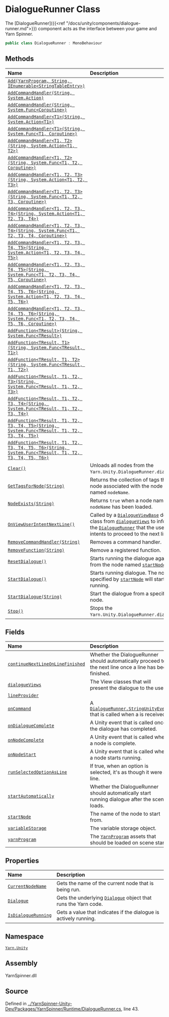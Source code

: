 # DialogueRunner Class

The [DialogueRunner]({{<ref
"/docs/unity/components/dialogue-runner.md">}}) component acts as
the interface between your game and Yarn Spinner.


```csharp
public class DialogueRunner : MonoBehaviour
```



## Methods
|Name|Description|
|:---|:---|
|[`Add(YarnProgram, String, IEnumerable<StringTableEntry>)`](/api/csharp/yarn.unity/dialoguerunner.add-yarnprogram,system.string,ienumerable-stringtableentry--.md)||
|[`AddCommandHandler(String, System.Action)`](/api/csharp/yarn.unity/dialoguerunner.addcommandhandler-system.string,system.action-.md)||
|[`AddCommandHandler(String, System.Func<Coroutine>)`](/api/csharp/yarn.unity/dialoguerunner.addcommandhandler-system.string,system.func-coroutine--.md)||
|[`AddCommandHandler<T1>(String, System.Action<T1>)`](/api/csharp/yarn.unity/dialoguerunner.addcommandhandler--1-system.string,system.action---0--.md)||
|[`AddCommandHandler<T1>(String, System.Func<T1, Coroutine>)`](/api/csharp/yarn.unity/dialoguerunner.addcommandhandler--1-system.string,system.func---0,coroutine--.md)||
|[`AddCommandHandler<T1, T2>(String, System.Action<T1, T2>)`](/api/csharp/yarn.unity/dialoguerunner.addcommandhandler--2-system.string,system.action---0,--1--.md)||
|[`AddCommandHandler<T1, T2>(String, System.Func<T1, T2, Coroutine>)`](/api/csharp/yarn.unity/dialoguerunner.addcommandhandler--2-system.string,system.func---0,--1,coroutine--.md)||
|[`AddCommandHandler<T1, T2, T3>(String, System.Action<T1, T2, T3>)`](/api/csharp/yarn.unity/dialoguerunner.addcommandhandler--3-system.string,system.action---0,--1,--2--.md)||
|[`AddCommandHandler<T1, T2, T3>(String, System.Func<T1, T2, T3, Coroutine>)`](/api/csharp/yarn.unity/dialoguerunner.addcommandhandler--3-system.string,system.func---0,--1,--2,coroutine--.md)||
|[`AddCommandHandler<T1, T2, T3, T4>(String, System.Action<T1, T2, T3, T4>)`](/api/csharp/yarn.unity/dialoguerunner.addcommandhandler--4-system.string,system.action---0,--1,--2,--3--.md)||
|[`AddCommandHandler<T1, T2, T3, T4>(String, System.Func<T1, T2, T3, T4, Coroutine>)`](/api/csharp/yarn.unity/dialoguerunner.addcommandhandler--4-system.string,system.func---0,--1,--2,--3,coroutine--.md)||
|[`AddCommandHandler<T1, T2, T3, T4, T5>(String, System.Action<T1, T2, T3, T4, T5>)`](/api/csharp/yarn.unity/dialoguerunner.addcommandhandler--5-system.string,system.action---0,--1,--2,--3,--4--.md)||
|[`AddCommandHandler<T1, T2, T3, T4, T5>(String, System.Func<T1, T2, T3, T4, T5, Coroutine>)`](/api/csharp/yarn.unity/dialoguerunner.addcommandhandler--5-system.string,system.func---0,--1,--2,--3,--4,coroutine--.md)||
|[`AddCommandHandler<T1, T2, T3, T4, T5, T6>(String, System.Action<T1, T2, T3, T4, T5, T6>)`](/api/csharp/yarn.unity/dialoguerunner.addcommandhandler--6-system.string,system.action---0,--1,--2,--3,--4,--5--.md)||
|[`AddCommandHandler<T1, T2, T3, T4, T5, T6>(String, System.Func<T1, T2, T3, T4, T5, T6, Coroutine>)`](/api/csharp/yarn.unity/dialoguerunner.addcommandhandler--6-system.string,system.func---0,--1,--2,--3,--4,--5,coroutine--.md)||
|[`AddFunction<TResult>(String, System.Func<TResult>)`](/api/csharp/yarn.unity/dialoguerunner.addfunction--1-system.string,system.func---0--.md)||
|[`AddFunction<TResult, T1>(String, System.Func<TResult, T1>)`](/api/csharp/yarn.unity/dialoguerunner.addfunction--2-system.string,system.func---0,--1--.md)||
|[`AddFunction<TResult, T1, T2>(String, System.Func<TResult, T1, T2>)`](/api/csharp/yarn.unity/dialoguerunner.addfunction--3-system.string,system.func---0,--1,--2--.md)||
|[`AddFunction<TResult, T1, T2, T3>(String, System.Func<TResult, T1, T2, T3>)`](/api/csharp/yarn.unity/dialoguerunner.addfunction--4-system.string,system.func---0,--1,--2,--3--.md)||
|[`AddFunction<TResult, T1, T2, T3, T4>(String, System.Func<TResult, T1, T2, T3, T4>)`](/api/csharp/yarn.unity/dialoguerunner.addfunction--5-system.string,system.func---0,--1,--2,--3,--4--.md)||
|[`AddFunction<TResult, T1, T2, T3, T4, T5>(String, System.Func<TResult, T1, T2, T3, T4, T5>)`](/api/csharp/yarn.unity/dialoguerunner.addfunction--6-system.string,system.func---0,--1,--2,--3,--4,--5--.md)||
|[`AddFunction<TResult, T1, T2, T3, T4, T5, T6>(String, System.Func<TResult, T1, T2, T3, T4, T5, T6>)`](/api/csharp/yarn.unity/dialoguerunner.addfunction--7-system.string,system.func---0,--1,--2,--3,--4,--5,--6--.md)||
|[`Clear()`](/api/csharp/yarn.unity/dialoguerunner.clear.md)| Unloads all nodes from the `Yarn.Unity.DialogueRunner.dialogue`. |
|[`GetTagsForNode(String)`](/api/csharp/yarn.unity/dialoguerunner.gettagsfornode-string-.md)| Returns the collection of tags that the node associated with the node named `nodeName`. |
|[`NodeExists(String)`](/api/csharp/yarn.unity/dialoguerunner.nodeexists-system.string-.md)| Returns `true` when a node named `nodeName` has been loaded. |
|[`OnViewUserIntentNextLine()`](/api/csharp/yarn.unity/dialoguerunner.onviewuserintentnextline.md)| Called by a [`DialogueViewBase`](/api/csharp/yarn.unity/dialogueviewbase.md) derived class from [`dialogueViews`](/api/csharp/yarn.unity/dialoguerunner.dialogueviews.md) to inform the [`DialogueRunner`](/api/csharp/yarn.unity/dialoguerunner.md) that the user intents to proceed to the next line. |
|[`RemoveCommandHandler(String)`](/api/csharp/yarn.unity/dialoguerunner.removecommandhandler-system.string-.md)| Removes a command handler. |
|[`RemoveFunction(String)`](/api/csharp/yarn.unity/dialoguerunner.removefunction-system.string-.md)| Remove a registered function. |
|[`ResetDialogue()`](/api/csharp/yarn.unity/dialoguerunner.resetdialogue.md)| Starts running the dialogue again from the node named [`startNode`](/api/csharp/yarn.unity/dialoguerunner.startnode.md). |
|[`StartDialogue()`](/api/csharp/yarn.unity/dialoguerunner.startdialogue.md)| Starts running dialogue. The node specified by [`startNode`](/api/csharp/yarn.unity/dialoguerunner.startnode.md) will start running. |
|[`StartDialogue(String)`](/api/csharp/yarn.unity/dialoguerunner.startdialogue-system.string-.md)| Start the dialogue from a specific node. |
|[`Stop()`](/api/csharp/yarn.unity/dialoguerunner.stop.md)| Stops the `Yarn.Unity.DialogueRunner.dialogue`. |
## Fields
|Name|Description|
|:---|:---|
|[`continueNextLineOnLineFinished`](/api/csharp/yarn.unity/dialoguerunner.continuenextlineonlinefinished.md)| Whether the DialogueRunner should automatically proceed to the next line once a line has been finished. |
|[`dialogueViews`](/api/csharp/yarn.unity/dialoguerunner.dialogueviews.md)| The View classes that will present the dialogue to the user. |
|[`lineProvider`](/api/csharp/yarn.unity/dialoguerunner.lineprovider.md)||
|[`onCommand`](/api/csharp/yarn.unity/dialoguerunner.oncommand.md)| A [`DialogueRunner.StringUnityEvent`](/api/csharp/yarn.unity/dialoguerunner.stringunityevent.md) that is called when a <see cref="!:Command"></see>  is received. |
|[`onDialogueComplete`](/api/csharp/yarn.unity/dialoguerunner.ondialoguecomplete.md)| A Unity event that is called once the dialogue has completed. |
|[`onNodeComplete`](/api/csharp/yarn.unity/dialoguerunner.onnodecomplete.md)| A Unity event that is called when a node is complete. |
|[`onNodeStart`](/api/csharp/yarn.unity/dialoguerunner.onnodestart.md)| A Unity event that is called when a node starts running. |
|[`runSelectedOptionAsLine`](/api/csharp/yarn.unity/dialoguerunner.runselectedoptionasline.md)| If true, when an option is selected, it's as though it were a line. |
|[`startAutomatically`](/api/csharp/yarn.unity/dialoguerunner.startautomatically.md)| Whether the DialogueRunner should automatically start running dialogue after the scene loads. |
|[`startNode`](/api/csharp/yarn.unity/dialoguerunner.startnode.md)|The name of the node to start from.|
|[`variableStorage`](/api/csharp/yarn.unity/dialoguerunner.variablestorage.md)| The variable storage object. |
|[`yarnProgram`](/api/csharp/yarn.unity/dialoguerunner.yarnprogram.md)| The [`YarnProgram`](/api/csharp/yarn.unity/yarnprogram.md) assets that should be loaded on scene start. |
## Properties
|Name|Description|
|:---|:---|
|[`CurrentNodeName`](/api/csharp/yarn.unity/dialoguerunner.currentnodename.md)| Gets the name of the current node that is being run. |
|[`Dialogue`](/api/csharp/yarn.unity/dialoguerunner.dialogue.md)| Gets the underlying [`Dialogue`](/api/csharp/yarn.unity/dialoguerunner.dialogue.md) object that runs the Yarn code. |
|[`IsDialogueRunning`](/api/csharp/yarn.unity/dialoguerunner.isdialoguerunning.md)| Gets a value that indicates if the dialogue is actively running. |
## Namespace
[`Yarn.Unity`](/api/csharp/yarn.unity/README.md)

## Assembly
YarnSpinner.dll

## Source
Defined in [../YarnSpinner-Unity-Dev/Packages/YarnSpinner/Runtime/DialogueRunner.cs](https://github.com/YarnSpinnerTool/YarnSpinner-Unity//blob/develop/Runtime/DialogueRunner.cs#L43), line 43.
